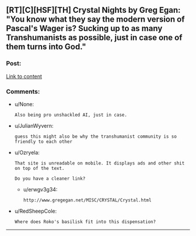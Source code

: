 ## [RT][C][HSF][TH] Crystal Nights by Greg Egan: "You know what they say the modern version of Pascal's Wager is? Sucking up to as many Transhumanists as possible, just in case one of them turns into God."

### Post:

[Link to content](http://web.archive.org/web/20090604111226/http://ttapress.com/553/crystal-nights-by-greg-egan/)

### Comments:

- u/None:
  ```
  Also being pro unshackled AI, just in case.
  ```

- u/JulianWyvern:
  ```
  guess this might also be why the transhumanist community is so friendly to each other
  ```

- u/Ozryela:
  ```
  That site is unreadable on mobile. It displays ads and other shit on top of the text.

  Do you have a cleaner link?
  ```

  - u/erwgv3g34:
    ```
    http://www.gregegan.net/MISC/CRYSTAL/Crystal.html
    ```

- u/RedSheepCole:
  ```
  Where does Roko's basilisk fit into this dispensation?
  ```

---


